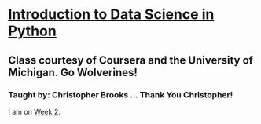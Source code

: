 # [Introduction to Data Science in Python](https://www.coursera.org/learn/python-data-analysis/home/welcome)  

## Class courtesy of Coursera and the University of Michigan. Go Wolverines!  

### Taught by: Christopher Brooks ... Thank You Christopher!

I am on [Week 2](https://www.coursera.org/learn/python-data-analysis/lecture/GEBGc/dataframe-indexing-and-loading).
